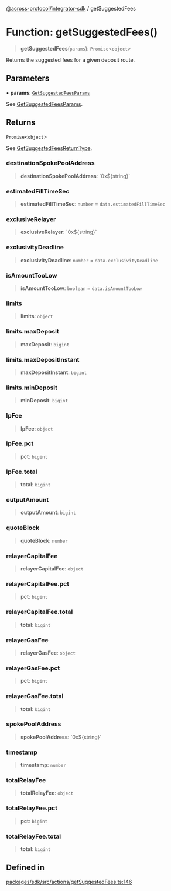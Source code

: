 [@across-protocol/integrator-sdk](../globals.md) / getSuggestedFees

# Function: getSuggestedFees()

> **getSuggestedFees**(`params`): `Promise`\<`object`\>

Returns the suggested fees for a given deposit route.

## Parameters

• **params**: [`GetSuggestedFeesParams`](../type-aliases/GetSuggestedFeesParams.md)

See [GetSuggestedFeesParams](../type-aliases/GetSuggestedFeesParams.md).

## Returns

`Promise`\<`object`\>

See [GetSuggestedFeesReturnType](../type-aliases/GetSuggestedFeesReturnType.md).

### destinationSpokePoolAddress

> **destinationSpokePoolAddress**: \`0x$\{string\}\`

### estimatedFillTimeSec

> **estimatedFillTimeSec**: `number` = `data.estimatedFillTimeSec`

### exclusiveRelayer

> **exclusiveRelayer**: \`0x$\{string\}\`

### exclusivityDeadline

> **exclusivityDeadline**: `number` = `data.exclusivityDeadline`

### isAmountTooLow

> **isAmountTooLow**: `boolean` = `data.isAmountTooLow`

### limits

> **limits**: `object`

### limits.maxDeposit

> **maxDeposit**: `bigint`

### limits.maxDepositInstant

> **maxDepositInstant**: `bigint`

### limits.minDeposit

> **minDeposit**: `bigint`

### lpFee

> **lpFee**: `object`

### lpFee.pct

> **pct**: `bigint`

### lpFee.total

> **total**: `bigint`

### outputAmount

> **outputAmount**: `bigint`

### quoteBlock

> **quoteBlock**: `number`

### relayerCapitalFee

> **relayerCapitalFee**: `object`

### relayerCapitalFee.pct

> **pct**: `bigint`

### relayerCapitalFee.total

> **total**: `bigint`

### relayerGasFee

> **relayerGasFee**: `object`

### relayerGasFee.pct

> **pct**: `bigint`

### relayerGasFee.total

> **total**: `bigint`

### spokePoolAddress

> **spokePoolAddress**: \`0x$\{string\}\`

### timestamp

> **timestamp**: `number`

### totalRelayFee

> **totalRelayFee**: `object`

### totalRelayFee.pct

> **pct**: `bigint`

### totalRelayFee.total

> **total**: `bigint`

## Defined in

[packages/sdk/src/actions/getSuggestedFees.ts:146](https://github.com/across-protocol/toolkit/blob/eee89a253938d54aa640eb34f40c2d714b9d031f/packages/sdk/src/actions/getSuggestedFees.ts#L146)
